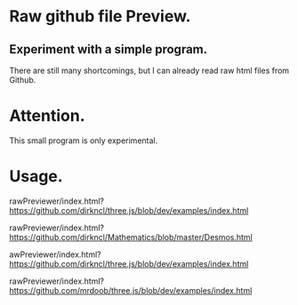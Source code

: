 # Raw github file Preview.
Experiment with a simple program.
---------------------------------
There are still many shortcomings, but I can already read raw html files from Github.

# Attention.
This small program is only experimental.

# Usage.
rawPreviewer/index.html?https://github.com/dirkncl/three.js/blob/dev/examples/index.html

rawPreviewer/index.html?https://github.com/dirkncl/Mathematics/blob/master/Desmos.html

awPreviewer/index.html?https://github.com/dirkncl/three.js/blob/dev/examples/index.html

rawPreviewer/index.html?https://github.com/mrdoob/three.js/blob/dev/examples/index.html
